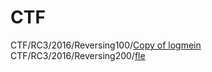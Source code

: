 # CTF
CTF/RC3/2016/Reversing100/[Copy of logmein](https://github.com/j3rrry/CTF/raw/master/RC3/2016/Reversing100/Copy%20of%20logmein)<br />
CTF/RC3/2016/Reversing200/[fle](https://github.com/j3rrry/CTF/raw/master/RC3/2016/Reversing200/fle)
